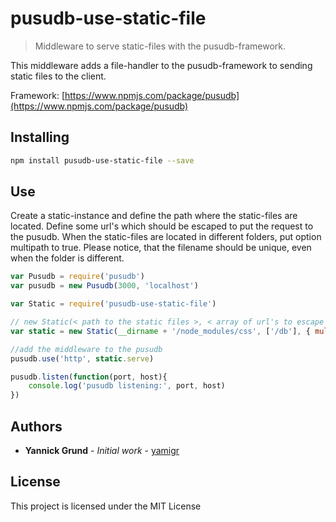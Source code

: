# pusudb-use-static-file

> Middleware to serve static-files with the pusudb-framework.

This middleware adds a file-handler to the pusudb-framework to sending static files to the client.

Framework: [https://www.npmjs.com/package/pusudb](https://www.npmjs.com/package/pusudb)

<a name="installing"></a>
## Installing

```sh
npm install pusudb-use-static-file --save
```

## Use

Create a static-instance and define the path where the static-files are located. Define some url's which should be escaped to put the request to the pusudb. When the static-files are located in different folders, put option multipath to true. Please notice, that the filename should be unique, even when the folder is different.

```js
var Pusudb = require('pusudb')
var pusudb = new Pusudb(3000, 'localhost')

var Static = require('pusudb-use-static-file')

// new Static(< path to the static files >, < array of url's to escape when a get-request fired >)
var static = new Static(__dirname + '/node_modules/css', ['/db'], { multipath : true, prefix : '/css' }) 

//add the middleware to the pusudb
pusudb.use('http', static.serve)

pusudb.listen(function(port, host){
    console.log('pusudb listening:', port, host)
})
```
<a name="authors"></a>

## Authors

* **Yannick Grund** - *Initial work* - [yamigr](https://github.com/yamigr)

<a name="license"></a>

## License

This project is licensed under the MIT License

